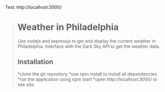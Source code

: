 Test: http://localhost:3000/

># Weather in Philadelphia
>
>Use nodejs and expressjs to get and display the current weather in Philadelphia.
>Interface with the Dark Sky API to get the weather data.
>
>## Installation
>*clone the git repository
>*use npm install to install all dependencies
>*run the application using npm start
>*open http://localhost:3000/ to see site.
